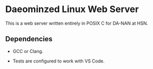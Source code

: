Daeominzed Linux Web Server
===========================

This is a web server written entirely in POSIX C for DA-NAN at HSN.

Dependencies
------------

* GCC or Clang.

* Tests are configured to work with VS Code.